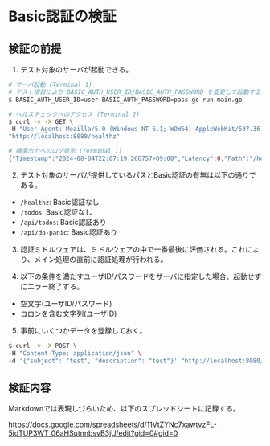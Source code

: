 # Basic認証の検証

## 検証の前提

1. テスト対象のサーバが起動できる。

```bash
# サーバ起動 (Terminal 1)
# テスト項目により BASIC_AUTH_USER_ID/BASIC_AUTH_PASSWORD を変更して起動する
$ BASIC_AUTH_USER_ID=user BASIC_AUTH_PASSWORD=pass go run main.go

# ヘルスチェックへのアクセス (Terminal 2)
$ curl -v -X GET \
-H "User-Agent: Mozilla/5.0 (Windows NT 6.1; WOW64) AppleWebKit/537.36 (KHTML, like Gecko) Chrome/59.0.3071.115 Safari/537.36" \
"http://localhost:8080/healthz"

# 標準出力へのログ表示 (Terminal 1)
{"Timestamp":"2024-08-04T22:07:19.266757+09:00","Latency":0,"Path":"/healthz","OS":"Windows","Status":200}
```

2. テスト対象のサーバが提供しているパスとBasic認証の有無は以下の通りである。

- `/healthz`: Basic認証なし
- `/todos`: Basic認証なし
- `/api/todos`: Basic認証あり
- `/api/do-panic`: Basic認証あり

3. 認証ミドルウェアは、ミドルウェアの中で一番最後に評価される。これにより、メイン処理の直前に認証処理が行われる。

4. 以下の条件を満たすユーザID/パスワードをサーバに指定した場合、起動せずにエラー終了する。

- 空文字(ユーザID/パスワード)
- コロンを含む文字列(ユーザID)

5. 事前にいくつかデータを登録しておく。

```bash
$ curl -v -X POST \
-H "Content-Type: application/json" \
-d '{"subject": "test", "description": "test"}' "http://localhost:8080/todos"
```

## 検証内容

Markdownでは表現しづらいため、以下のスプレッドシートに記録する。

https://docs.google.com/spreadsheets/d/11VtZYNc7xawtvzFL-5idTUP3WT_06aHSutnnbsvB3jU/edit?gid=0#gid=0
